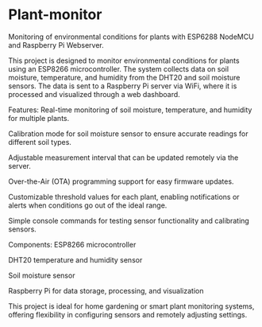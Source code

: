 # Plant-monitor
Monitoring of environmental conditions for plants with ESP6288 NodeMCU and Raspberry Pi Webserver.


This project is designed to monitor environmental conditions for plants using an ESP8266 microcontroller. The system collects data on soil moisture, temperature, and humidity from the DHT20 and soil moisture sensors. The data is sent to a Raspberry Pi server via WiFi, where it is processed and visualized through a web dashboard.

Features:
Real-time monitoring of soil moisture, temperature, and humidity for multiple plants.

Calibration mode for soil moisture sensor to ensure accurate readings for different soil types.

Adjustable measurement interval that can be updated remotely via the server.

Over-the-Air (OTA) programming support for easy firmware updates.

Customizable threshold values for each plant, enabling notifications or alerts when conditions go out of the ideal range.

Simple console commands for testing sensor functionality and calibrating sensors.


Components:
ESP8266 microcontroller

DHT20 temperature and humidity sensor

Soil moisture sensor

Raspberry Pi for data storage, processing, and visualization

This project is ideal for home gardening or smart plant monitoring systems, offering flexibility in configuring sensors and remotely adjusting settings.
